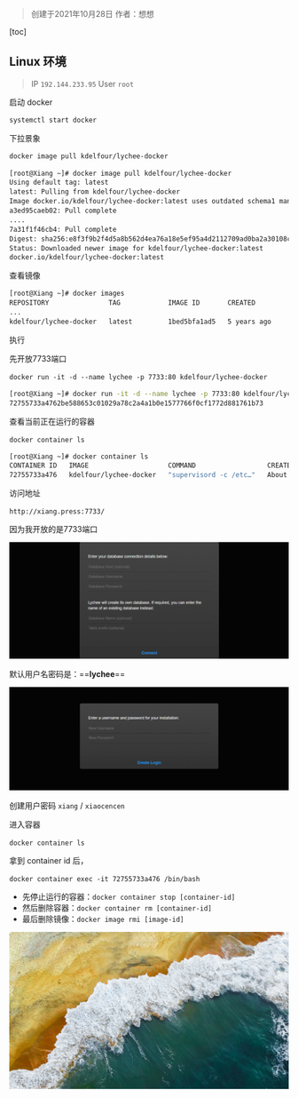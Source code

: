 > 创建于2021年10月28日
> 作者：想想

[toc]

## Linux 环境

> IP `192.144.233.95`
> User `root`

启动 docker

```sh
systemctl start docker
```

下拉景象

```sh
docker image pull kdelfour/lychee-docker
```

```sh
[root@Xiang ~]# docker image pull kdelfour/lychee-docker
Using default tag: latest
latest: Pulling from kdelfour/lychee-docker
Image docker.io/kdelfour/lychee-docker:latest uses outdated schema1 manifest format. Please upgrade to a schema2 image for better future compatibility. More information at https://docs.docker.com/registry/spec/deprecated-schema-v1/
a3ed95caeb02: Pull complete 
....
7a31f1f46cb4: Pull complete 
Digest: sha256:e8f3f9b2f4d5a8b562d4ea76a18e5ef95a4d2112709ad0ba2a30108c9316fbc5
Status: Downloaded newer image for kdelfour/lychee-docker:latest
docker.io/kdelfour/lychee-docker:latest
```

查看镜像

```sh
[root@Xiang ~]# docker images
REPOSITORY               TAG            IMAGE ID       CREATED         SIZE
...
kdelfour/lychee-docker   latest         1bed5bfa1ad5   5 years ago     563MB
```

执行

先开放7733端口

`docker run -it -d --name lychee -p 7733:80 kdelfour/lychee-docker`

```sh
[root@Xiang ~]# docker run -it -d --name lychee -p 7733:80 kdelfour/lychee-docker
72755733a4762be588653c01029a78c2a4a1b0e1577766f0cf1772d881761b73
```

查看当前正在运行的容器

`docker container ls`

```sh
[root@Xiang ~]# docker container ls
CONTAINER ID   IMAGE                    COMMAND                  CREATED              STATUS          PORTS                                   NAMES
72755733a476   kdelfour/lychee-docker   "supervisord -c /etc…"   About a minute ago   Up 59 seconds   0.0.0.0:7733->80/tcp, :::7733->80/tcp   lychee
```

访问地址

`http://xiang.press:7733/`

因为我开放的是7733端口

![image-20211028165246581](images/image-20211028165246581.png)

默认用户名密码是：==**lychee**==

![image-20211028165356827](images/image-20211028165356827.png)

创建用户密码 `xiang` / `xiaocencen`



进入容器

`docker container ls`

拿到 container id 后，

`docker container exec -it 72755733a476 /bin/bash`

- 先停止运行的容器：`docker container stop [container-id]`
- 然后删除容器：`docker container rm [container-id]`
- 最后删除镜像：`docker image rmi [image-id]`





![](images/aa6e917c9030b5dbf0e4032aa3845dc9.jpg)

